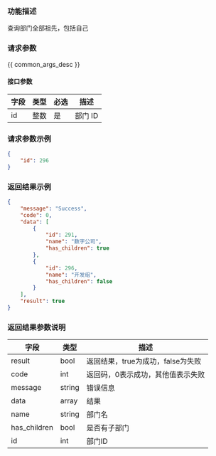 ### 功能描述

查询部门全部祖先，包括自己

### 请求参数

{{ common_args_desc }}


#### 接口参数

| 字段      |  类型      | 必选   |  描述      |
|-----------|------------|--------|------------|
| id | 整数 | 是 | 部门 ID |


### 请求参数示例


``` json
{
    "id": 296
}
```

### 返回结果示例

```json
{
    "message": "Success",
    "code": 0,
    "data": [
        {
            "id": 291,
            "name": "数字公司",
            "has_children": true
        },
        {
            "id": 296,
            "name": "开发组",
            "has_children": false
        }
    ],
    "result": true
}
```

### 返回结果参数说明

| 字段      | 类型      | 描述      |
|-----------|-----------|-----------|
|result| bool | 返回结果，true为成功，false为失败 |
|code|int|返回码，0表示成功，其他值表示失败|
|message|string|错误信息
|data| array| 结果 |
|name| string| 部门名 |
|has_children| bool| 是否有子部门 |
|id| int| 部门ID |


